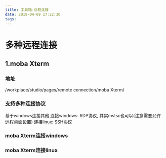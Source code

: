 ```yaml
---
title: 工具箱-远程连接
date: 2019-04-09 17:22:30
tags:
---
```


# 多种远程连接

## 1.moba Xterm
### 地址
/workplace/studio/pages/remote connection/moba Xterm/

### 支持多种连接协议
基于windows连接其他
连接windows: RDP协议, 其实mstsc也可以(注意需要允许远程桌面设置)
连接linux: SSH协议

### moba Xterm连接windows

### moba Xterm连接linux

